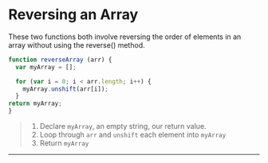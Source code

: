 # Reversing an Array
These two functions both involve reversing the order of elements in an array without using the reverse() method.  

```js
function reverseArray (arr) {
  var myArray = [];

  for (var i = 0; i < arr.length; i++) {
    myArray.unshift(arr[i]);
  }
return myArray;
}
```
> 1. Declare `myArray`, an empty string, our return value.
> 1. Loop through `arr` and `unshift` each element into `myArray`
> 1. Return `myArray`

---
